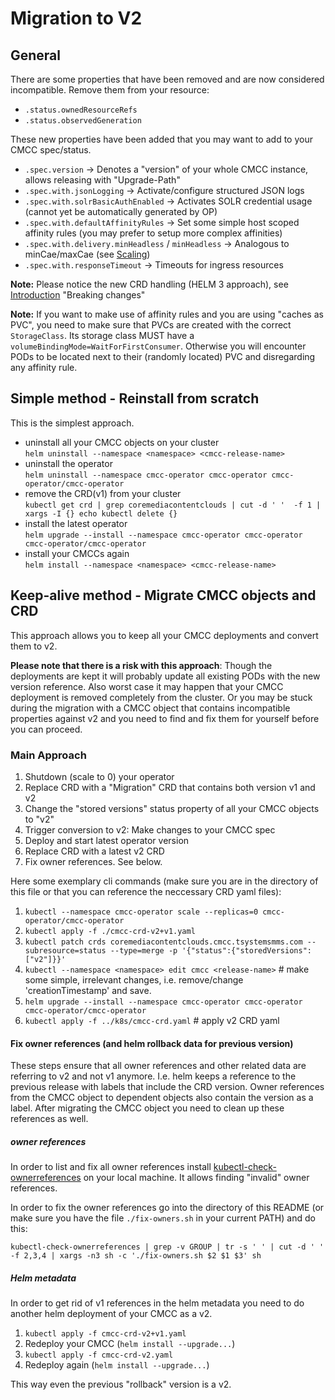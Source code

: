 # Migration to V2

## General

There are some properties that have been removed and are now considered incompatible. Remove them from your resource:
 - `.status.ownedResourceRefs`
 - `.status.observedGeneration`

These new properties have been added that you may want to add to your CMCC spec/status.
 - `.spec.version` -> Denotes a "version" of your whole CMCC instance, allows releasing with "Upgrade-Path"
 - `.spec.with.jsonLogging` -> Activate/configure structured JSON logs
 - `.spec.with.solrBasicAuthEnabled` -> Activates SOLR credential usage (cannot yet be automatically generated by OP)
 - `.spec.with.defaultAffinityRules` -> Set some simple host scoped affinity rules (you may prefer to setup more complex affinities)
 - `.spec.with.delivery.minHeadless` / `minHeadless` -> Analogous to minCae/maxCae (see [Scaling](../docs/scaling.md))
 - `.spec.with.responseTimeout` -> Timeouts for ingress resources

**Note:** Please notice the new CRD handling (HELM 3 approach), see [Introduction](../README.md) "Breaking changes"

**Note:** If you want to make use of affinity rules and you are using "caches as PVC", you need to make sure that PVCs 
are created with the correct `StorageClass`. Its storage class MUST have a `volumeBindingMode=WaitForFirstConsumer`. 
Otherwise you will encounter PODs to be located next to their (randomly located) PVC and disregarding any affinity rule.

## Simple method - Reinstall from scratch
This is the simplest approach. 
 - uninstall all your CMCC objects on your cluster<br/>`helm uninstall --namespace <namespace> <cmcc-release-name>`
 - uninstall the operator<br/>`helm uninstall --namespace cmcc-operator cmcc-operator cmcc-operator/cmcc-operator`
 - remove the CRD(v1) from your cluster<br/>`kubectl get crd | grep coremediacontentclouds | cut -d ' '  -f 1 | xargs -I {} echo kubectl delete {}`
 - install the latest operator<br/>
   `helm upgrade --install --namespace cmcc-operator cmcc-operator cmcc-operator/cmcc-operator`
 - install your CMCCs again<br/>`helm install --namespace <namespace> <cmcc-release-name>`

## Keep-alive method - Migrate CMCC objects and CRD
This approach allows you to keep all your CMCC deployments and convert them to v2.

**Please note that there is a risk with this approach**: Though the deployments are kept it will probably update all existing PODs with the new version reference. Also worst case it may happen that your CMCC deployment is removed completely from the cluster. Or you may be stuck during the migration with a CMCC object that contains incompatible properties against v2 and you need to find and fix them for yourself before you can proceed.

### Main Approach
1. Shutdown (scale to 0) your operator
2. Replace CRD with a "Migration" CRD that contains both version v1 and v2
3. Change the "stored versions" status property of all your CMCC objects to "v2"
4. Trigger conversion to v2: Make changes to your CMCC spec
5. Deploy and start latest operator version
6. Replace CRD with a latest v2 CRD
7. Fix owner references. See below. 

Here some exemplary cli commands (make sure you are in the directory of this file or that you can reference the neccessary CRD yaml files):
1. `kubectl --namespace cmcc-operator scale --replicas=0 cmcc-operator/cmcc-operator`
2. `kubectl apply -f ./cmcc-crd-v2+v1.yaml`
3. `kubectl patch crds coremediacontentclouds.cmcc.tsystemsmms.com --subresource=status --type=merge -p '{"status":{"storedVersions":["v2"]}}'`
4. `kubectl --namespace <namespace> edit cmcc <release-name>` # make some simple, irrelevant changes, i.e. remove/change 'creationTimestamp' and save.
5. `helm upgrade --install --namespace cmcc-operator cmcc-operator cmcc-operator/cmcc-operator`
6. `kubectl apply -f ../k8s/cmcc-crd.yaml` # apply v2 CRD yaml

#### Fix owner references (and helm rollback data for previous version)
These steps ensure that all owner references and other related data are referring to v2 and not v1 anymore. I.e. helm keeps a reference to the previous release with labels that include the CRD version. Owner references from the CMCC object to dependent objects also contain the version as a label. After migrating the CMCC object you need to clean up these references as well.

##### owner references

In order to list and fix all owner references install [kubectl-check-ownerreferences](https://github.com/kubernetes-sigs/kubectl-check-ownerreferences) on your local machine. It allows finding "invalid" owner references.

In order to fix the owner references go into the directory of this README (or make sure you have the file `./fix-owners.sh` in your current PATH) and do this:

```kubectl-check-ownerreferences | grep -v GROUP | tr -s ' ' | cut -d ' ' -f 2,3,4 | xargs -n3 sh -c './fix-owners.sh $2 $1 $3' sh```

##### Helm metadata
In order to get rid of v1 references in the helm metadata you need to do another helm deployment of your CMCC as a v2. 

1. `kubectl apply -f cmcc-crd-v2+v1.yaml`
2. Redeploy your CMCC (`helm install --upgrade...`)
3. `kubectl apply -f cmcc-crd-v2.yaml`
4. Redeploy again (`helm install --upgrade...`)

This way even the previous "rollback" version is a v2.
